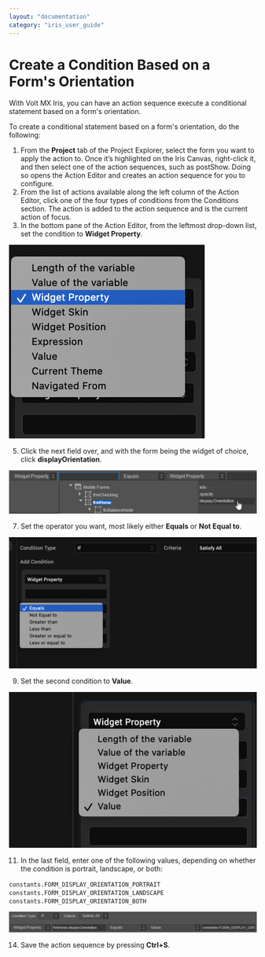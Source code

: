 ```yaml
---
layout: "documentation"
category: "iris_user_guide"
---
```

                          


Create a Condition Based on a Form's Orientation
================================================

With Volt MX Iris, you can have an action sequence execute a conditional statement based on a form's orientation.

To create a conditional statement based on a form's orientation, do the following:

1.  From the **Project** tab of the Project Explorer, select the form you want to apply the action to. Once it’s highlighted on the Iris Canvas, right-click it, and then select one of the action sequences, such as postShow. Doing so opens the Action Editor and creates an action sequence for you to configure.
2.  From the list of actions available along the left column of the Action Editor, click one of the four types of conditions from the Conditions section. The action is added to the action sequence and is the current action of focus.
3.  In the bottom pane of the Action Editor, from the leftmost drop-down list, set the condition to **Widget Property**.

![](Resources/Images/ConditByFormOrient01.png)

5.  Click the next field over, and with the form being the widget of choice, click **displayOrientation**.

![](Resources/Images/ConditByFormOrient02.png)

7.  Set the operator you want, most likely either **Equals** or **Not Equal to**.

![](Resources/Images/ConditByFormOrient03.png)

9.  Set the second condition to **Value**.

![](Resources/Images/ConditByFormOrient04.png)

11.  In the last field, enter one of the following values, depending on whether the condition is portrait, landscape, or both:

`constants.FORM_DISPLAY_ORIENTATION_PORTRAIT`  
`constants.FORM_DISPLAY_ORIENTATION_LANDSCAPE`  
`constants.FORM_DISPLAY_ORIENTATION_BOTH`

![](Resources/Images/ConditByFormOrient05_598x50.png)

14.  Save the action sequence by pressing **Ctrl+S**.
